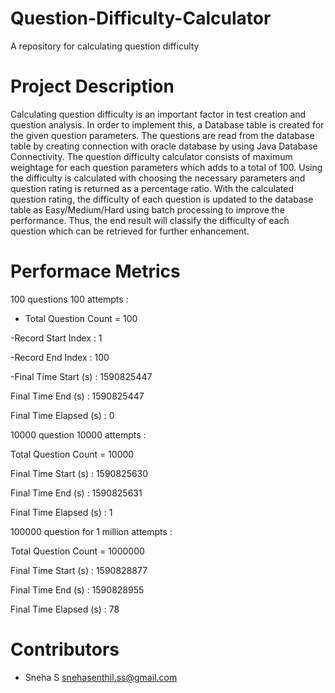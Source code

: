 # Question-Difficulty-Calculator

A repository for calculating question difficulty

# Project Description

Calculating question difficulty is an important factor in test creation and question analysis. In order to implement this, a Database table is created for the given question parameters. The questions are read from the database table by creating connection with oracle database by using Java Database Connectivity. The question difficulty calculator consists of maximum weightage for each question parameters which adds to a total of 100. Using the difficulty is calculated with choosing the necessary parameters and question rating is returned as a percentage ratio. With the calculated question rating, the difficulty of each question is updated to the database table as Easy/Medium/Hard using batch processing to improve the performance. Thus, the end result will classify the difficulty of each question which can be retrieved for further enhancement.

# Performace Metrics

100 questions 100 attempts :
  
- Total Question Count = 100

-Record Start Index : 1

-Record End Index : 100

-Final Time Start (s) : 1590825447

Final Time End (s) : 1590825447

Final Time Elapsed (s) : 0


10000 question 10000 attempts :

Total Question Count = 10000

Final Time Start (s) : 1590825630

Final Time End (s) : 1590825631

Final Time Elapsed (s) : 1


100000 question for 1 million attempts :

Total Question Count = 1000000

Final Time Start (s) : 1590828877

Final Time End (s) : 1590828955

Final Time Elapsed (s) : 78

# Contributors 

 - Sneha S <snehasenthil.ss@gmail.com> 
 
